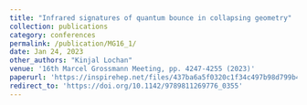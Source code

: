 ```yaml
---
title: "Infrared signatures of quantum bounce in collapsing geometry"
collection: publications
category: conferences
permalink: /publication/MG16_1/
date: Jan 24, 2023
other_authors: "Kinjal Lochan"
venue: '16th Marcel Grossmann Meeting, pp. 4247-4255 (2023)'
paperurl: 'https://inspirehep.net/files/437ba6a5f0320c1f34c497b98d799b47'
redirect_to: 'https://doi.org/10.1142/9789811269776_0355'
---
```


